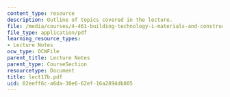 ```yaml
---
content_type: resource
description: Outline of topics covered in the lecture.
file: /media/courses/4-461-building-technology-i-materials-and-construction-fall-2004/02eeff6ca6da30e662ef16a2894db805_lect17b.pdf
file_type: application/pdf
learning_resource_types:
- Lecture Notes
ocw_type: OCWFile
parent_title: Lecture Notes
parent_type: CourseSection
resourcetype: Document
title: lect17b.pdf
uid: 02eeff6c-a6da-30e6-62ef-16a2894db805
---
```

